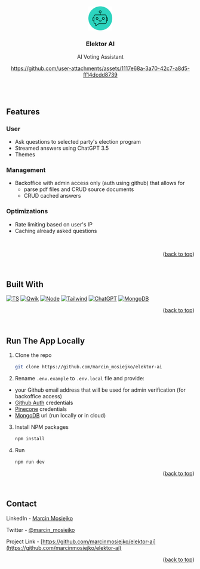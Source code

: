 <a name="readme-top"></a>

<!-- PROJECT LOGO -->
<br />
<div align="center">
     <a href="https://elektorai.pl/">
    <img src="https://github.com/marcinmosiejko/elektor-ai/blob/main/public/favicon.png" alt="Logo" width="64" height="64">
  </a>

<h3 align="center">Elektor AI</h3>

  <p align="center">
    AI Voting Assistant
    <br />
  </p>



https://github.com/user-attachments/assets/1117e68a-3a70-42c7-a8d5-ff14dcdd8739


 
</div>

<br />
<br />

<!-- FEATURES -->

## Features

### User

- Ask questions to selected party's election program
- Streamed answers using ChatGPT 3.5
- Themes

### Management

- Backoffice with admin access only (auth using github) that allows for
  - parse pdf files and CRUD source documents
  - CRUD cached answers

### Optimizations

- Rate limiting based on user's IP
- Caching already asked questions

<br />

<!-- SCREENSHOTS -->

<!-- ## Video

<br />
<img src="https://github.com/mosiej803/trakker-app/blob/main/src/assets/img/screenshots/screenshot_1.png" alt="desktop usage 1" />
<img src="https://github.com/mosiej803/trakker-app/blob/main/src/assets/img/screenshots/screenshot_2.png" alt="desktop usage 2" />
<img src="https://github.com/mosiej803/trakker-app/blob/main/src/assets/img/screenshots/screenshot_3.png" alt="desktop usage 3" />
<img src="https://github.com/mosiej803/trakker-app/blob/main/src/assets/img/screenshots/screenshot_4.png" alt="desktop usage 4" /> -->

<p align="right">(<a href="#readme-top">back to top</a>)</p>
<br />

<!-- BUILT WITH -->

## Built With

[![TS][Typescript]][Typescript-url]
[![Qwik][Qwik.js]][Qwik-url]
[![Node][Node]][Node-url]
[![Tailwind][Tailwind]][Tailwind-url]
[![ChatGPT][ChatGPT]][ChatGPT-url]
[![MongoDB][MongoDB]][MongoDB-url]

<p align="right">(<a href="#readme-top">back to top</a>)</p>
<br />

<!-- RUN LOCALLY -->

## Run The App Locally

1. Clone the repo
   ```sh
   git clone https://github.com/marcin_mosiejko/elektor-ai
   ```
2. Rename `.env.example` to `.env.local` file and provide:

- your Github email address that will be used for admin verification (for backoffice access)
- [Github Auth](https://docs.github.com/en/apps/oauth-apps/building-oauth-apps/creating-an-oauth-app) credentials
- [Pinecone](https://www.pinecone.io/) credentials
- [MongoDB](https://mongodb.com/) url (run locally or in cloud)

3. Install NPM packages
   ```sh
   npm install
   ```
4. Run
   ```sh
   npm run dev
   ```

<p align="right">(<a href="#readme-top">back to top</a>)</p>
<br />

<!-- CONTACT -->

## Contact

LinkedIn - [Marcin Mosiejko](https://www.linkedin.com/in/marcin-mosiejko-45937051/)

Twitter - [@marcin_mosiejko](https://twitter.com/marcin_mosiejko)

Project Link - [https://github.com/marcinmosiejko/elektor-ai](https://github.com/marcinmosiejko/elektor-ai)

<p align="right">(<a href="#readme-top">back to top</a>)</p>

<!-- LINKS -->

[Typescript]: https://img.shields.io/badge/TypeScript-007ACC?style=for-the-badge&logo=typescript&logoColor=white
[Typescript-url]: https://www.typescriptlang.org/
[Qwik.js]: https://img.shields.io/badge/Qwik-8A2BE2?style=for-the-badge
[Qwik-url]: https://qwik.builder.io/
[Tailwind]: https://img.shields.io/badge/Tailwind_CSS-38B2AC?style=for-the-badge&logo=tailwind-css&logoColor=white
[Tailwind-url]: https://tailwindcss.com/
[Node]: https://img.shields.io/badge/Node.js-43853D?style=for-the-badge&logo=node.js&logoColor=white
[Node-url]: https://nodejs.org/
[ChatGPT]: https://img.shields.io/badge/chatGPT-74aa9c?style=for-the-badge&logo=openai&logoColor=white
[ChatGPT-url]: https://chat.openai.com
[MongoDB]: https://img.shields.io/badge/MongoDB-%234ea94b.svg?style=for-the-badge&logo=mongodb&logoColor=white
[MongoDB-url]: https://mongodb.com/
